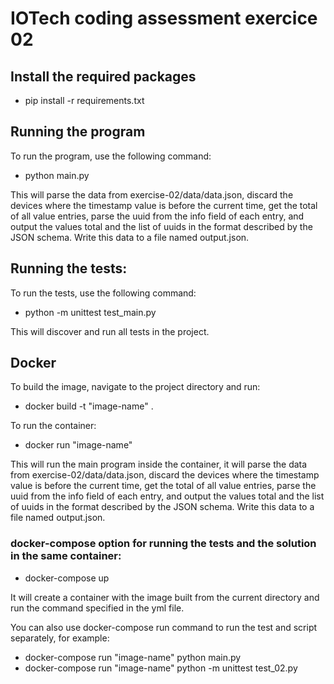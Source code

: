 # IOTech coding assessment exercice 02

## Install the required packages

- pip install -r requirements.txt

## Running the program

To run the program, use the following command:

- python main.py

This will parse the data from exercise-02/data/data.json, discard the devices where the timestamp value is before the current time, get the total of all value entries, parse the uuid from the info field of each entry, and output the values total and the list of uuids in the format described by the JSON schema. Write this data to a file named output.json.

## Running the tests:

To run the tests, use the following command:

- python -m unittest test_main.py

This will discover and run all tests in the project.

## Docker

To build the image, navigate to the project directory and run:

- docker build -t "image-name" .

To run the container:

- docker run "image-name"

This will run the main program inside the container, it will parse the data from exercise-02/data/data.json, discard the devices where the timestamp value is before the current time, get the total of all value entries, parse the uuid from the info field of each entry, and output the values total and the list of uuids in the format described by the JSON schema. Write this data to a file named output.json.

### docker-compose option for running the tests and the solution in the same container:

- docker-compose up

It will create a container with the image built from the current directory and run the command specified in the yml file.

You can also use docker-compose run command to run the test and script separately, for example:

- docker-compose run "image-name" python main.py
- docker-compose run "image-name" python -m unittest test_02.py
